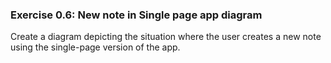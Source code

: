 ### Exercise 0.6: New note in Single page app diagram

Create a diagram depicting the situation where the user creates a new note using the single-page version of the app.

